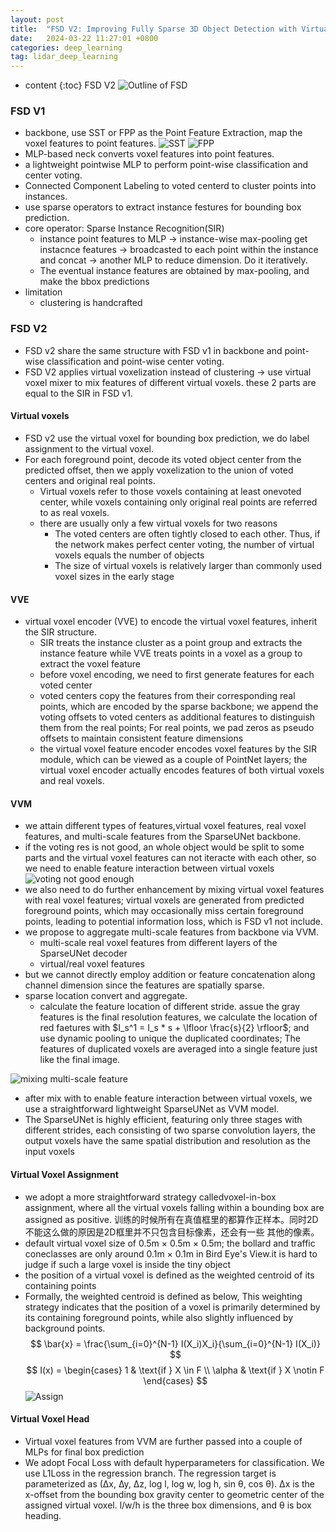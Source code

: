 ```yaml
---
layout: post
title:  "FSD V2: Improving Fully Sparse 3D Object Detection with Virtual Voxels"
date:   2024-03-22 11:27:01 +0800
categories: deep_learning
tag: lidar_deep_learning
---
```



* content
{:toc}
FSD V2
![Outline of FSD](https://github.com/Colorfu1/Colorful.io/raw/master/_posts/resources/2024-03-22-113104.png)
### FSD V1
- backbone, use SST or FPP as the Point Feature Extraction, map the voxel features to point features.
![SST](https://github.com/Colorfu1/Colorful.io/raw/master/_posts/resources/2024-03-22-113305.png)
![FPP](https://github.com/Colorfu1/Colorful.io/raw/master/_posts/resources/2024-03-22-152148.png)
- MLP-based neck converts voxel features into point features.
- a lightweight pointwise MLP to perform point-wise classification and center voting.
- Connected Component Labeling to voted centerd to cluster points into instances.
- use sparse operators to extract instance festures for bounding box prediction.
- core operator: Sparse Instance Recognition(SIR)
  - instance point features to MLP -> instance-wise max-pooling get instacnce features -> broadcasted to each point within the instance and concat -> another MLP to reduce dimension. Do it iteratively.
  - The eventual instance features are obtained by max-pooling, and make the bbox predictions
- limitation
  - clustering is handcrafted

### FSD V2
- FSD v2 share the same structure with FSD v1 in backbone and point-wise classification and point-wise center voting.
- FSD V2 applies virtual voxelization instead of clustering -> use virtual voxel mixer to mix features of different virtual voxels. these 2 parts are equal to the SIR in FSD v1.

#### Virtual voxels
- FSD v2 use the virtual voxel for bounding box prediction, we do label assignment to the virtual voxel.
- For each foreground point, decode its voted object center from the predicted offset, then we apply voxelization to the union of voted centers and original real points.
  - Virtual voxels refer to those voxels containing at least onevoted center, while voxels containing only original real points are referred to as real voxels.
  - there are usually only a few virtual voxels for two reasons
    - The voted centers are often tightly closed to each other. Thus, if the network makes perfect center voting, the number of virtual voxels equals the number of objects
    - The size of virtual voxels is relatively larger than commonly used voxel sizes in the early stage

#### VVE
- virtual voxel encoder (VVE) to encode the virtual voxel features, inherit the SIR structure.
  - SIR treats the instance cluster as a point group and extracts the instance feature while VVE treats points in a voxel as a group to extract the voxel feature
  - before voxel encoding, we need to first generate features for each voted center
  - voted centers copy the features from their corresponding real points, which are encoded by the sparse backbone; we append the voting offsets to voted centers as additional features to distinguish them from the real points; For real points, we pad zeros as pseudo offsets to maintain consistent feature dimensions
  - the virtual voxel feature encoder encodes voxel features by the SIR module, which can be viewed as a couple of PointNet layers; the virtual voxel encoder actually encodes features of both virtual voxels and real voxels.

#### VVM
- we attain different types of features,virtual voxel features, real voxel features, and multi-scale features from the SparseUNet backbone.
- if the voting res is not good, an whole object would be split to some parts and the virtual voxel features can not iteracte with each other, so we need to enable feature interaction between virtual voxels
![voting not good enough](https://github.com/Colorfu1/Colorful.io/raw/master/_posts/resources/2024-03-22-174256.png)
- we also need to do further enhancement by mixing virtual voxel features with real voxel features; virtual voxels are generated from predicted foreground points, which may occasionally miss certain foreground points, leading to potential information loss, which is FSD v1 not include.
- we propose to aggregate multi-scale features from backbone via VVM.
  - multi-scale real voxel features from different layers of the SparseUNet decoder
  - virtual/real voxel features
- but we cannot directly employ addition or feature concatenation along channel dimension since the features are spatially sparse.
- sparse location convert and aggregate.
  - calculate the feature location of different stride. assue the gray features is the final resolution features, we calculate the location of red faetures with $I_s^1 = I_s * s + \lfloor \frac{s}{2} \rfloor$; and use dynamic pooling to unique the duplicated coordinates; The features of duplicated voxels are averaged into a single feature just like the final image.

![mixing multi-scale feature](https://github.com/Colorfu1/Colorful.io/raw/master/_posts/resources/2024-03-22-171410.png)
- after mix with to enable feature interaction between virtual voxels, we use a straightforward lightweight SparseUNet as VVM model.
- The SparseUNet is highly efficient, featuring only three stages with different strides, each consisting of two sparse convolution layers, the output voxels have the same spatial distribution and resolution as the input voxels


#### Virtual Voxel Assignment
- we adopt a more straightforward strategy calledvoxel-in-box assignment, where all the virtual voxels falling within a bounding box are assigned as positive. 训练的时候所有在真值框里的都算作正样本。同时2D不能这么做的原因是2D框里并不只包含目标像素，还会有一些 其他的像素。
- default virtual voxel size of 0.5m × 0.5m × 0.5m; the bollard and traffic coneclasses are only around 0.1m × 0.1m in Bird Eye's View.it is hard to judge if such a large voxel is inside the tiny object
- the position of a virtual voxel is defined as the weighted centroid of its containing points
- Formally, the weighted centroid is defined as below, This weighting strategy indicates that the position of a voxel is primarily determined by its containing foreground points, while also slightly influenced by background points.
$$
    \bar{x} = \frac{\sum_{i=0}^{N-1} I(X_i)X_i}{\sum_{i=0}^{N-1} I(X_i)}
$$
$$
I(x) = 
    \begin{cases}
        1 & \text{if } X \in F \\
        \alpha & \text{if } X \notin F
    \end{cases}
$$
![Assign](https://github.com/Colorfu1/Colorful.io/blob/master/_posts/resources/2024-03-22-175923.png)

#### Virtual Voxel Head
- Virtual voxel features from VVM are further passed into a couple of MLPs for final box prediction
- We adopt Focal Loss with default hyperparameters for classification. We use L1Loss in the regression branch. The regression target is parameterized as (∆x, ∆y, ∆z, log l, log w, log h, sin θ, cos θ). ∆x is the x-offset from the bounding box gravity center to geometric center of the assigned virtual voxel. l/w/h is the three box dimensions, and θ is box heading.